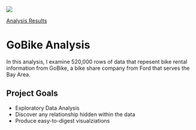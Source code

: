 <img src="https://mtc.ca.gov/sites/default/files/images/ast_354.jpg" style="margin-left:auto; margin-right:auto"/>

[Analysis Results](https://noah-kg.github.io/goBike-analysis/)

# GoBike Analysis
In this analysis, I examine 520,000 rows of data that repesent bike rental information from GoBike, a bike share company from Ford that serves the Bay Area.

## Project Goals
* Exploratory Data Analysis
* Discover any relationship hidden within the data
* Produce easy-to-digest visualziations
